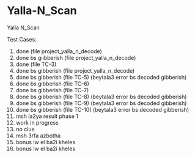 # Yalla-N_Scan
Yalla N_Scan

Test Cases:
1. done (file project_yalla_n_decode)
2. done bs giibberish (file project_yalla_n_decode)
3. done (file TC-3)
4. done bs gibberish  (file project_yalla_n_decode)
5. done bs gibberish (file TC-5) (beytala3 error bs decoded gibberish)
6. done bs gibberish (file TC-6)
7. done bs gibberish (file TC-7)
8. done bs gibberish (file TC-8) (beytala3 error bs decoded gibberish)
9. done bs gibberish (file TC-9) (beytala3 error bs decoded gibberish)
10. done bs gibberish (file TC-10) (beytala3 error bs decoded gibberish)
11. msh la2ya result phase 1
12. work in progress
13. no clue
14. msh 3rfa azbotha
15. bonus lw el ba2i kheles
16. bonus lw el ba2i kheles
